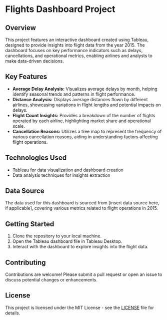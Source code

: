 # Flights Dashboard Project

## Overview
This project features an interactive dashboard created using Tableau, designed to provide insights into flight data from the year 2015. The dashboard focuses on key performance indicators such as delays, cancellations, and operational metrics, enabling airlines and analysts to make data-driven decisions.

## Key Features
- **Average Delay Analysis:** Visualizes average delays by month, helping identify seasonal trends and patterns in flight performance.
- **Distance Analysis:** Displays average distances flown by different airlines, showcasing variations in flight lengths and potential impacts on delays.
- **Flight Count Insights:** Provides a breakdown of the number of flights operated by each airline, highlighting market share and operational scale.
- **Cancellation Reasons:** Utilizes a tree map to represent the frequency of various cancellation reasons, aiding in understanding factors affecting flight operations.

## Technologies Used
- Tableau for data visualization and dashboard creation
- Data analysis techniques for insights extraction

## Data Source
The data used for this dashboard is sourced from [insert data source here, if applicable], covering various metrics related to flight operations in 2015.

## Getting Started
1. Clone the repository to your local machine.
2. Open the Tableau dashboard file in Tableau Desktop.
3. Interact with the dashboard to explore insights into the flight data.

## Contributing
Contributions are welcome! Please submit a pull request or open an issue to discuss potential changes or enhancements.

## License
This project is licensed under the MIT License - see the [LICENSE](LICENSE) file for details.
